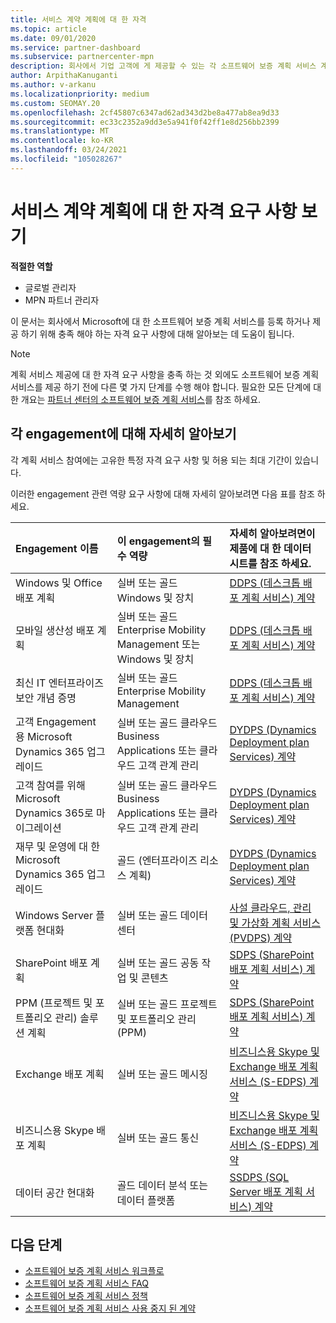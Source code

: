 ```yaml
---
title: 서비스 계약 계획에 대 한 자격
ms.topic: article
ms.date: 09/01/2020
ms.service: partner-dashboard
ms.subservice: partnercenter-mpn
description: 회사에서 기업 고객에 게 제공할 수 있는 각 소프트웨어 보증 계획 서비스 계약에 대 한 자격 요구 사항에 대해 알아봅니다.
author: ArpithaKanuganti
ms.author: v-arkanu
ms.localizationpriority: medium
ms.custom: SEOMAY.20
ms.openlocfilehash: 2cf45807c6347ad62ad343d2be8a477ab8ea9d33
ms.sourcegitcommit: ec33c2352a9dd3e5a941f0f42ff1e8d256bb2399
ms.translationtype: MT
ms.contentlocale: ko-KR
ms.lasthandoff: 03/24/2021
ms.locfileid: "105028267"
---
```

# <a name="view-eligibility-requirements-for-planning-services-engagements"></a>서비스 계약 계획에 대 한 자격 요구 사항 보기

**적절한 역할**

- 글로벌 관리자
- MPN 파트너 관리자

이 문서는 회사에서 Microsoft에 대 한 소프트웨어 보증 계획 서비스를 등록 하거나 제공 하기 위해 충족 해야 하는 자격 요구 사항에 대해 알아보는 데 도움이 됩니다.

>[!NOTE]
> 계획 서비스 제공에 대 한 자격 요구 사항을 충족 하는 것 외에도 소프트웨어 보증 계획 서비스를 제공 하기 전에 다른 몇 가지 단계를 수행 해야 합니다. 필요한 모든 단계에 대 한 개요는 [파트너 센터의 소프트웨어 보증 계획 서비스](software-assurance-dps.md)를 참조 하세요.

## <a name="learn-more-about-each-engagement"></a>각 engagement에 대해 자세히 알아보기

각 계획 서비스 참여에는 고유한 특정 자격 요구 사항 및 허용 되는 최대 기간이 있습니다.

이러한 engagement 관련 역량 요구 사항에 대해 자세히 알아보려면 다음 표를 참조 하세요.

| Engagement 이름 | 이 engagement의 필수 역량 | 자세히 알아보려면이 제품에 대 한 데이터 시트를 참조 하세요. |
|:--- |:--- |:--- |
| Windows 및 Office 배포 계획  | 실버 또는 골드 Windows 및 장치  |  [DDPS (데스크톱 배포 계획 서비스) 계약](https://go.microsoft.com/fwlink/?linkid=2116072)
| 모바일 생산성 배포 계획  | 실버 또는 골드 Enterprise Mobility Management 또는 Windows 및 장치  | [DDPS (데스크톱 배포 계획 서비스) 계약](https://go.microsoft.com/fwlink/?linkid=2116072) |  
| 최신 IT 엔터프라이즈 보안 개념 증명 |  실버 또는 골드 Enterprise Mobility Management  | [DDPS (데스크톱 배포 계획 서비스) 계약](https://go.microsoft.com/fwlink/?linkid=2116072) |  
| 고객 Engagement 용 Microsoft Dynamics 365 업그레이드  | 실버 또는 골드 클라우드 Business Applications 또는 클라우드 고객 관계 관리  | [DYDPS (Dynamics Deployment plan Services) 계약](https://go.microsoft.com/fwlink/?linkid=2116073)
| 고객 참여를 위해 Microsoft Dynamics 365로 마이그레이션  | 실버 또는 골드 클라우드 Business Applications 또는 클라우드 고객 관계 관리  | [DYDPS (Dynamics Deployment plan Services) 계약](https://go.microsoft.com/fwlink/?linkid=2116073)
| 재무 및 운영에 대 한 Microsoft Dynamics 365 업그레이드  | 골드 (엔터프라이즈 리소스 계획)  | [DYDPS (Dynamics Deployment plan Services) 계약](https://go.microsoft.com/fwlink/?linkid=2116073)  |
| Windows Server 플랫폼 현대화 | 실버 또는 골드 데이터 센터 | [사설 클라우드, 관리 및 가상화 계획 서비스 (PVDPS) 계약](https://go.microsoft.com/fwlink/?linkid=2115982) |
| SharePoint 배포 계획  | 실버 또는 골드 공동 작업 및 콘텐츠  | [SDPS (SharePoint 배포 계획 서비스) 계약](https://go.microsoft.com/fwlink/?linkid=2116074)  |
| PPM (프로젝트 및 포트폴리오 관리) 솔루션 계획  | 실버 또는 골드 프로젝트 및 포트폴리오 관리 (PPM)  | [SDPS (SharePoint 배포 계획 서비스) 계약](https://go.microsoft.com/fwlink/?linkid=2116074)  |
| Exchange 배포 계획  | 실버 또는 골드 메시징  | [비즈니스용 Skype 및 Exchange 배포 계획 서비스 (S-EDPS) 계약](https://go.microsoft.com/fwlink/?linkid=2116075)  |
비즈니스용 Skype 배포 계획  | 실버 또는 골드 통신  | [비즈니스용 Skype 및 Exchange 배포 계획 서비스 (S-EDPS) 계약](https://go.microsoft.com/fwlink/?linkid=2116075)  |
| 데이터 공간 현대화  | 골드 데이터 분석 또는 데이터 플랫폼  | [SSDPS (SQL Server 배포 계획 서비스) 계약](https://go.microsoft.com/fwlink/?linkid=2116076)  |

## <a name="next-steps"></a>다음 단계

- [소프트웨어 보증 계획 서비스 워크플로](https://go.microsoft.com/fwlink/?linkid=2115983)
- [소프트웨어 보증 계획 서비스 FAQ](https://go.microsoft.com/fwlink/?linkid=2116077)
- [소프트웨어 보증 계획 서비스 정책](https://go.microsoft.com/fwlink/?linkid=2115984)
- [소프트웨어 보증 계획 서비스 사용 중지 된 계약](https://query.prod.cms.rt.microsoft.com/cms/api/am/binary/RE4sln9)
